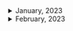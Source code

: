 <details>
<summary>January, 2023</summary>

1. [WTF is a Bézier Curve?](https://youtube.com/shorts/BThr1pb77Fo?feature=share)
1. [CSS Tip #1 - Drop Caps #shorts](https://youtube.com/shorts/K1TgEOqu0DY?feature=share)
1. [CSS Tips Part 4 #shorts - frosted glass effect](https://youtube.com/shorts/2PAnXAb2AU0?feature=share)
1. [input 요소의 높이를 지정할 때 height보다는 line-height를 사용하자](https://mytory.net/archives/1207)
1. [VS Code Extension Spotlight #11 - CSS Peek #shorts](https://youtube.com/shorts/X0I4f_14IKY?feature=share)

</details>

<details>
<summary>February, 2023</summary>

1. [Are you loading images as optimally as you can?](https://youtube.com/shorts/uqmgQB5Gyfo?feature=share)
1. [The better way to deal with number inputs that you probably aren't using](https://youtube.com/shorts/pTIV3Y8E8p4?feature=share)
1. [Everything you didn't know you need to know about buttons](https://youtube.com/shorts/lVk6EXvQDkM?feature=share)
1. [Do you still need a CSS preprocessor?](https://youtube.com/shorts/9IZYql0makE?feature=share)
1. [owl login form usm Html css and js #coding_decoding_by_gopal_sir #coding || subscribe for more](https://youtube.com/shorts/xEQ4qsjik-s?feature=share)
1. [CSS Layout - Horizontal & Vertical Align](https://www.w3schools.com/css/css_align.asp)
1. [Cat game Box cat loading screen](https://www.youtube.com/shorts/GF4AiUgRYUs)
1. [How to limit text width](https://stackoverflow.com/questions/15409429/how-to-limit-text-width)

</details>

